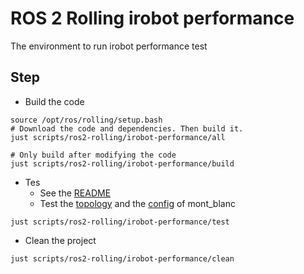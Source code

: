 # ROS 2 Rolling irobot performance

The environment to run irobot performance test

## Step

* Build the code

```shell
source /opt/ros/rolling/setup.bash
# Download the code and dependencies. Then build it.
just scripts/ros2-rolling/irobot-performance/all

# Only build after modifying the code
just scripts/ros2-rolling/irobot-performance/build
```

* Tes
  * See the [README](https://github.com/irobot-ros/ros2-performance)
  * Test the [topology](https://github.com/irobot-ros/ros2-performance/blob/rolling/irobot_benchmark/topology/mont_blanc.pdf) and the [config](https://github.com/irobot-ros/ros2-performance/blob/rolling/irobot_benchmark/topology/mont_blanc.json) of mont_blanc

```shell
just scripts/ros2-rolling/irobot-performance/test
```

* Clean the project

```shell
just scripts/ros2-rolling/irobot-performance/clean
```
